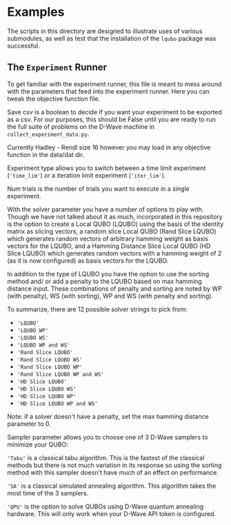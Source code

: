 # Examples

The scripts in this directory are designed to illustrate uses of various
submodules, as well as test that the installation of the `lqubo` package 
was successful.  

## The `Experiment` Runner

To get familiar with the experiment runner, this file is meant to mess 
around with the parameters that feed into the experiment runner.  Here 
you can tweak the objective function file.

Save csv is a boolean to decide if you want your experiment to be 
exported as a csv.  For our purposes, this should be False until you are 
ready to run the full suite of problems on the D-Wave machine in 
`collect_experiment_data.py`.

Currently Hadley - Rendl size 16 however you may load in any objective 
function in the data/dat dir.

Experiment type allows you to switch between a time limit experiment 
(`'time_lim'`) or a iteration limit experiment (`'iter_lim'`).

Num trials is the number of trials you want to execute in a single 
experiment.

With the solver parameter you have a number of options to play with.  
Though we have not talked about it as much, incorporated in this 
repository is the option to create a Local QUBO (LQUBO) using the basis 
of the identity matrix as slicing vectors, a random slice Local QUBO 
(Rand Slice LQUBO) which generates random vectors of arbitrary hamming
weight as basis vectors for the LQUBO, and a Hamming Distance Slice 
Local QUBO (HD Slice LQUBO) which generates random vectors with a 
hamming weight of 2 (as it is now configured) as basis vectors for the 
LQUBO.

In addition to the type of LQUBO you have the option to use the sorting 
method and/ or add a penalty to the LQUBO based on max hamming distance 
input.  These combinations of penalty and sorting are noted by WP (with 
penalty), WS (with sorting), WP and WS (with penalty and sorting).

To summarize, there are 12 possible solver strings to pick from:

* `'LQUBO'`
* `'LQUBO WP'`
* `'LQUBO WS'`
* `'LQUBO WP and WS'`
* `'Rand Slice LQUBO'`
* `'Rand Slice LQUBO WS'`
* `'Rand Slice LQUBO WP'`
* `'Rand Slice LQUBO WP and WS'`
* `'HD Slice LQUBO'`
* `'HD Slice LQUBO WS'`
* `'HD Slice LQUBO WP'`
* `'HD Slice LQUBO WP and WS'`

Note: if a solver doesn't have a penalty, set the max hamming distance 
parameter to 0.

Sampler parameter allows you to choose one of 3 D-Wave samplers to 
minimize your QUBO:

`'Tabu'` is a classical tabu algorithm.  This is the fastest of the 
classical methods but there is not much variation in its response so 
using the sorting method with this sampler doesn't have much of an 
effect on performance.

`'SA'` is a classical simulated annealing algorithm.  This algorithm takes 
the most time of the 3 samplers.

`'QPU'` is the option to solve QUBOs using D-Wave quantum annealing 
hardware.  This will only work when your D-Wave API token is configured.
